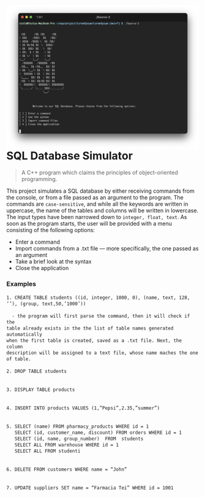 <img src="icon.png" align="right"/>

# SQL Database Simulator

> A C++ program which claims the principles of object-oriented programming.

  This project simulates a SQL database by either receiving commands from the console, or from a file passed as an argument to the program. The commands are `case-sensitive`, and while all the keywords are written in uppercase, the name of the tables and columns will be written in lowercase. The input types have been narrowed down to `integer, float, text`.
  As soon as the program starts, the user will be provided with a menu consisting of the following options:
- Enter a command
- Import commands from a .txt file — more specifically, the one passed as an argument
- Take a brief look at the syntax
- Close the application
  

### Examples
```  
1. CREATE TABLE students ((id, integer, 1000, 0), (name, text, 128, ’’), (group, text,50,’1000’))
  
  - the program will first parse the command, then it will check if the 
table already exists in the the list of table names generated automatically 
when the first table is created, saved as a .txt file. Next, the column 
description will be assigned to a text file, whose name maches the one of table.

2. DROP TABLE students


3. DISPLAY TABLE products


4. INSERT INTO products VALUES (1,”Pepsi”,2.35,”summer”)


5. SELECT (name) FROM pharmacy_products WHERE id = 1
   SELECT (id, customer_name, discount) FROM orders WHERE id = 1
   SELECT (id, name, group_number)  FROM  students
   SELECT ALL FROM warehouse WHERE id = 1
   SELECT ALL FROM studenti
   
   
6. DELETE FROM customers WHERE name = “John”


7. UPDATE suppliers SET name = “Farmacia Tei” WHERE id = 1001


  ``` 
   
   
   
